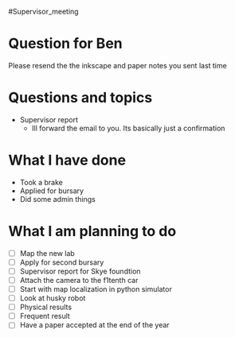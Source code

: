 #Supervisor_meeting
# Question for Ben
Please resend the the inkscape and paper notes you sent last time 

# Questions and topics
- Supervisor report
	- Ill forward the email to you. Its basically just a confirmation
# What I have done
- Took a brake
- Applied for bursary
- Did some admin things

# What I am planning to do
- [ ] Map the new lab
- [ ] Apply for second bursary
- [ ] Supervisor report for Skye foundtion
- [ ] Attach the camera to the f1tenth car
- [ ] Start with map localization in python simulator
- [ ] Look at husky robot
- [ ] Physical results
- [ ] Frequent result
- [ ] Have a paper accepted at the end of the year

